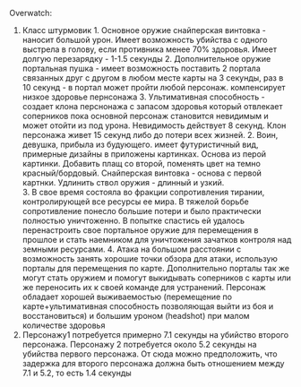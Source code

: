 Overwatch:
1. Класс штурмовик
            1. Основное оружие снайперская винтовка - наносит большой урон. Имеет возможность убийства с одного выстрела в голову, если противника менее 70% здоровья. Имеет долгую перезарядку - 1-1.5 секунды
            2. Дополнительное оружие портальная пушка - имеет возможность поставить 2 портала связанных друг с другом в любом месте карты на 3 секунды, раз в 10 секунд - в портал может пройти любой персонаж. компенсирует низкое здоровье пернсонажа
            3. Ультимативная способность - создает клона перснонажа с запасом здоровья который отвлекает соперников пока основной персонаж становится невидимым и может отойти из под урона. Невидимость действует 8 секунд. Клон персонажа живет 15 секунд либо до потери всех жизней.
      2. Воин, девушка, прибыла из будующего. имеет футуристичный вид, примерные дизайны в приложены картинках. Основа из перой картинки. Добавить плащ со второй, поменять цвет на темно красный/бордовый. Снайперская винтовка - основа с первой картнки. Удлинить ствол оружия - длинный и узкий.  
      3. В свое время состояла во фракции сопротивления тирании, контролирующей все ресурсы ее мира. В тяжелой борьбе сопротивление понесло большие потери и было практически полностью уничтоженно. В попытке спастись ей удалось перенастроить свое портальное оружие для перемещения в прошлое и стать наемником для уничтожения зачатков контроля над земными ресурсами.
      4. Атака на большом расстоянии с возможность занять хорошие точки обзора для атаки, использую порталы для перемещения по карте. Дополнительно порталы так же могут стать оружием и помогут выкидывать соперников с карты или же переносить их к своей команде для устранений. Персонаж обладает хорошей выживаемостью (перемещение по карте+ультимативная способность позволяющая выйти из боя и восстановиться) и большим уроном (headshot) при малом количестве здоровья
2. Персонажу1 потребуется примерно 7.1 секунды на убийство второго персонажа. Персонажу 2 потребуется около 5.2 секунды на убийства первого персонажа. От сюда можно предположить, что задержка для второго персонажа должна быть отношением между 7.1 и 5.2, то есть 1.4 секунды
